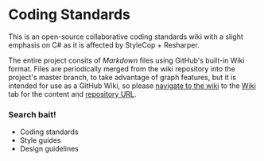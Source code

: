 Coding Standards
================

This is an open-source collaborative coding standards wiki with a slight emphasis on C# as it is affected by StyleCop + Resharper.

The entire project consits of *Markdown* files using GitHub's built-in Wiki format. Files are periodically merged from the wiki repository into the project's master branch, to take advantage of graph features, but it is intended for use as a GitHub Wiki, so please [navigate to the wiki](https://github.com/A-frame/coding-standards/wiki) to the [Wiki](https://github.com/A-frame/coding-standards/wiki) tab for the content and [repository URL](https://github.com/A-frame/coding-standards.wiki.git).

### Search bait!
- Coding standards
- Style guides
- Design guidelines